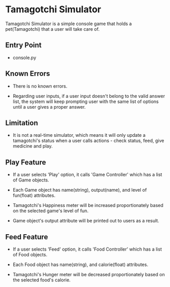 # Tamagotchi Simulator

Tamagotchi Simulator is a simple console game that holds a pet(Tamagotchi) that a user will take care of.

## Entry Point

* console.py

## Known Errors

* There is no known errors.

* Regarding user inputs, if a user input doesn't belong to the valid answer list, the system will keep prompting user with the same list of options until a user gives a proper answer.

## Limitation

* It is not a real-time simulator, which means it will only update a tamagotchi's status when a user calls actions - check status, feed, give medicine and play.

## Play Feature

* If a user selects 'Play' option, it calls 'Game Controller' which has a list of Game objects.

* Each Game object has name(string), output(name), and level of fun(float) attributes.

* Tamagotchi's Happiness meter will be increased proportionately based on the selected game's level of fun.

* Game object's output attribute will be printed out to users as a result.

 ## Feed Feature

- If a user selects 'Feed' option, it calls 'Food Controller' which has a list of Food objects.

- Each Food object has name(string), and calorie(float) attributes.

- Tamagotchi's Hunger meter will be decreased proportionately based on the selected food's calorie.